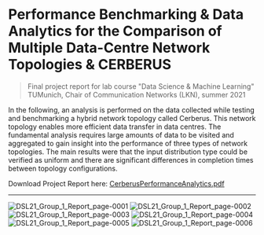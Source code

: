 # Performance Benchmarking & Data Analytics for the Comparison of Multiple Data-Centre Network Topologies & CERBERUS

> Final project report for lab course "Data Science & Machine Learning" <br>TUMunich, Chair of Communication Networks (LKN), summer 2021


In the following, an analysis is performed on the data collected while testing and benchmarking a hybrid network topology called Cerberus. This network topology enables more efficient data transfer in data centres. The fundamental analysis requires large amounts of data to be visited and aggregated to gain insight into the performance of three types of network topologies. The main results were that the input distribution type could be verified as uniform and there are significant differences in completion times between topology configurations.

Download Project Report here: [CerberusPerformanceAnalytics.pdf](https://github.com/stefanrmmr/datacentre_network_topology_analytics/files/13698134/DSL21_Group_1_Report.pdf)

---

![DSL21_Group_1_Report_page-0001](https://github.com/stefanrmmr/datacentre_network_topology_analytics/assets/82606558/0a00a60e-17e0-43f5-b07c-af4e8748649d)
![DSL21_Group_1_Report_page-0002](https://github.com/stefanrmmr/datacentre_network_topology_analytics/assets/82606558/1a97fdf8-03bc-44a4-887b-62cba29a7b2c)
![DSL21_Group_1_Report_page-0003](https://github.com/stefanrmmr/datacentre_network_topology_analytics/assets/82606558/0eef6f21-e42b-478c-9f0a-959d2565745f)
![DSL21_Group_1_Report_page-0004](https://github.com/stefanrmmr/datacentre_network_topology_analytics/assets/82606558/4a3c12a2-ff86-4f81-ba2e-84e601ee3167)
![DSL21_Group_1_Report_page-0005](https://github.com/stefanrmmr/datacentre_network_topology_analytics/assets/82606558/9eb5663d-55cb-4504-bb64-71b35c4c8654)
![DSL21_Group_1_Report_page-0006](https://github.com/stefanrmmr/datacentre_network_topology_analytics/assets/82606558/bf0b5551-1f9f-44b9-bdbe-b9b81ab50ca6)
